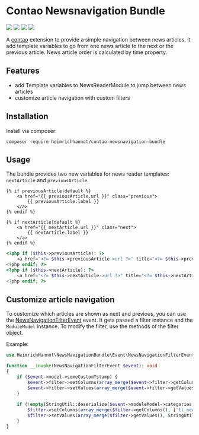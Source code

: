 # Contao Newsnavigation Bundle

[![](https://img.shields.io/packagist/v/heimrichhannot/contao-newsnavigation-bundle.svg)](https://packagist.org/packages/heimrichhannot/contao-newsnavigation-bundle)
[![](https://img.shields.io/packagist/l/heimrichhannot/contao-newsnavigation-bundle.svg)](https://packagist.org/packages/heimrichhannot/contao-newsnavigation-bundle)
[![](https://img.shields.io/packagist/dt/heimrichhannot/contao-newsnavigation-bundle.svg)](https://packagist.org/packages/heimrichhannot/contao-newsnavigation-bundle)
![](https://img.shields.io/badge/PHPStan-level%205-brightgreen.svg?style=flat)


A [contao](https://contao.org/de/) extension to provide a simple navigation between news articles. It add template variables to go from one news article to the next or the previous article. 
News article order is calculated by time property.

## Features

* add Template variables to NewsReaderModule to jump between news articles
* customize article navigation with custom filters

## Installation

Install via composer:

```
composer require heimrichhannot/contao-newsnavigation-bundle
```

## Usage

The bundle provides two new variables for news reader templates: `nextArticle` and `previousArticle`.

```twig
{% if previousArticle|default %}
    <a href="{{ previousArticle.url }}" class="previous">
        {{ previousArticle.label }}
    </a>
{% endif %}

{% if nextArticle|default %}
    <a href="{{ nextArticle.url }}" class="next">
        {{ nextArticle.label }}
    </a>
{% endif %}
```

```php
<?php if ($this->previousArticle): ?>
    <a href="<?= $this->previousArticle->url ?>" title="<?= $this->previousArticle->title ?>"><?= $this->previousArticle->label ?></a>
<?php endif; ?>
<?php if ($this->nextArticle): ?>
    <a href="<?= $this->nextArticle->url ?>" title="<?= $this->nextArticle->title ?>"><?= $this->nextArticle->label ?></a>
<?php endif; ?>
```

## Customize article navigation

To customize which articles are shown as next and previous, you can use the [NewsNavigationFilterEvent](src/Event/NewsNavigationFilterEvent.php) event. 
It gets passed a filter instance and the `ModuleModel` instance.
To modify the filter, use the methods of the filter object.

Example:

```php
use HeimrichHannot\NewsNavigationBundle\Event\NewsNavigationFilterEvent;

function __invoke(NewsNavigationFilterEvent $event): void
{        
    if ($event->model->someCustomTstamp) {
        $event->filter->setColumns(array_merge($event->filter->getColumns(), ['someCustomTstamp>=?']));
        $event->filter->setValues(array_merge($event->filter->getValues(), [$event->model->someCustomTstamp]));
    }
    
    if (!empty(StringUtil::deserialize($event->moduleModel->categories, true))) {
        $filter->setColumns(array_merge($filter->getColumns(), ['tl_news.categories IN (?)']));
        $filter->setValues(array_merge($filter->getValues(), StringUtil::deserialize($event->moduleModel->categories, true)));
    }
}
```
